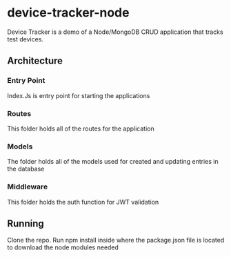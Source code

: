 # device-tracker-node
Device Tracker is a demo of a Node/MongoDB CRUD application that tracks test devices. 

## Architecture
### Entry Point
Index.Js is entry point for starting the applications 
### Routes
This folder holds all of the routes for the application
### Models
The folder holds all of the models used for created and updating entries in the database
### Middleware
This folder holds the auth function for JWT validation


## Running
Clone the repo.
Run npm install inside where the package.json file is located to download the node modules needed
